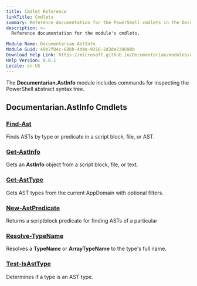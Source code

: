 ```yaml
---
title: Cmdlet Reference
linkTitle: Cmdlets
summary: Reference documentation for the PowerShell cmdlets in the Documentarian.AstInfo module.
description: >-
  Reference documentation for the module's cmdlets.

Module Name: Documentarian.AstInfo
Module Guid: 49b2f84c-88bb-4d4e-9316-2d3de234698b
Download Help Link: https://microsoft.github.io/Documentarian/modules/astinfo/help/
Help Version: 0.0.1
Locale: en-US
---
```


The **Documentarian.AstInfo** module includes commands for inspecting the PowerShell abstract
syntax tree.

## Documentarian.AstInfo Cmdlets

### [Find-Ast](Find-Ast.md)

Finds ASTs by type or predicate in a script block, file, or AST.

### [Get-AstInfo](Get-AstInfo.md)

Gets an **AstInfo** object from a script block, file, or text.

### [Get-AstType](Get-AstType.md)

Gets AST types from the current AppDomain with optional filters.

### [New-AstPredicate](New-AstPredicate.md)

Returns a scriptblock predicate for finding ASTs of a particular

### [Resolve-TypeName](Resolve-TypeName.md)

Resolves a **TypeName** or **ArrayTypeName** to the type's full name.

### [Test-IsAstType](Test-IsAstType.md)

Determines if a type is an AST type.

